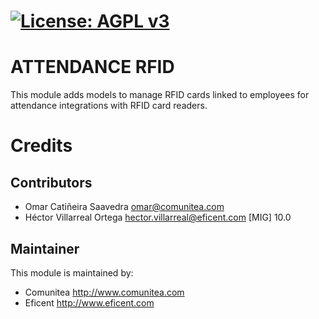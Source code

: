 [![License: AGPL v3](https://img.shields.io/badge/License-AGPL%20v3-blue.svg)](https://www.gnu.org/licenses/agpl-3.0)
===============
ATTENDANCE RFID
===============

This module adds models to manage RFID cards linked to employees for attendance
integrations with RFID card readers.


Credits
=======

Contributors
------------
* Omar Catiñeira Saavedra <omar@comunitea.com>
* Héctor Villarreal Ortega <hector.villarreal@eficent.com> [MIG] 10.0

Maintainer
----------
This module is maintained by:
* Comunitea <http://www.comunitea.com>
* Eficent <http://www.eficent.com>

